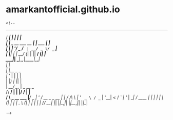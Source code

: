 # amarkantofficial.github.io
    <!--

   _____                _           _               
  / ____|              | |         | |              
 | |     _ __ ___  __ _| |_ ___  __| |              
 | |    | '__/ _ \/ _` | __/ _ \/ _` |              
 | |____| | |  __/ (_| | ||  __/ (_| |              
  \_____|_|  \___|\__,_|\__\___|\__,_|              
             | |                                    
             | |__  _   _                           
             | '_ \| | | |                          
             | |_) | |_| |                          
             |_.__/ \__, |      _  __           _   
     /\              __/ |     | |/ /          | |  
    /  \   _ __ ___ |___/_ _ __| ' / __ _ _ __ | |_ 
   / /\ \ | '_ ` _ \ / _` | '__|  < / _` | '_ \| __|
  / ____ \| | | | | | (_| | |  | . \ (_| | | | | |_ 
 /_/    \_\_| |_| |_|\__,_|_|  |_|\_\__,_|_| |_|\__|
                                                    
                                                   
  -->
  
  
  
